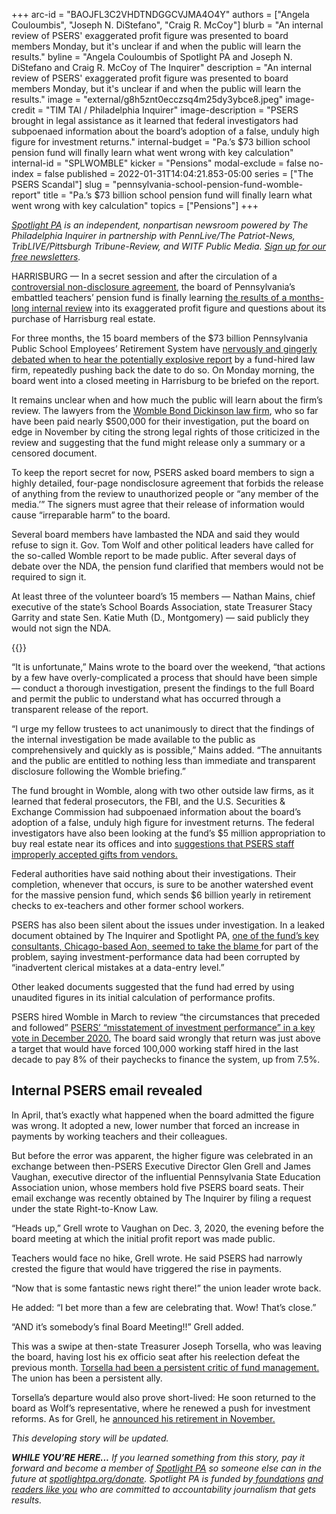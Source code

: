 +++
arc-id = "BAOJFL3C2VHDTNDGGCVJMA4O4Y"
authors = ["Angela Couloumbis", "Joseph N. DiStefano", "Craig R. McCoy"]
blurb = "An internal review of PSERS' exaggerated profit figure was presented to board members Monday, but it's unclear if and when the public will learn the results."
byline = "Angela Couloumbis of Spotlight PA and Joseph N. DiStefano and Craig R. McCoy of The Inquirer"
description = "An internal review of PSERS' exaggerated profit figure was presented to board members Monday, but it's unclear if and when the public will learn the results."
image = "external/g8h5znt0ecczsq4m25dy3ybce8.jpeg"
image-credit = "TIM TAI / Philadelphia Inquirer"
image-description = "PSERS brought in legal assistance as it learned that federal investigators had subpoenaed information about the board’s adoption of a false, unduly high figure for investment returns."
internal-budget = "Pa.’s $73 billion school pension fund will finally learn what went wrong with key calculation"
internal-id = "SPLWOMBLE"
kicker = "Pensions"
modal-exclude = false
no-index = false
published = 2022-01-31T14:04:21.853-05:00
series = ["The PSERS Scandal"]
slug = "pennsylvania-school-pension-fund-womble-report"
title = "Pa.’s $73 billion school pension fund will finally learn what went wrong with key calculation"
topics = ["Pensions"]
+++

<a href="https://www.spotlightpa.org/"><i>Spotlight PA</i></a><i> is an independent, nonpartisan newsroom powered by The Philadelphia Inquirer in partnership with PennLive/The Patriot-News, TribLIVE/Pittsburgh Tribune-Review, and WITF Public Media. </i><a href="https://www.spotlightpa.org/newsletters"><i>Sign up for our free newsletters</i></a><i>.</i>

HARRISBURG — In a secret session and after the circulation of a <a href="https://www.inquirer.com/news/psers-nda-sec-investigation-fbi-20211004.html">controversial non-disclosure agreement</a>, the board of Pennsylvania’s embattled teachers’ pension fund is finally learning <a href="https://www.inquirer.com/business/psers-pension-plan-investigation-probe-wolf-20211118.html">the results of a months-long internal review</a> into its exaggerated profit figure and questions about its purchase of Harrisburg real estate.

For three months, the 15 board members of the $73 billion Pennsylvania Public School Employees’ Retirement System have <a href="https://www.inquirer.com/business/psers-womble-nda-secrecy-report-fbi-sec-pension-fund-20220127.html">nervously and gingerly debated when to hear the potentially explosive report</a> by a fund-hired law firm, repeatedly pushing back the date to do so. On Monday morning, the board went into a closed meeting in Harrisburg to be briefed on the report.

It remains unclear when and how much the public will learn about the firm’s review. The lawyers from the <a href="https://www.inquirer.com/business/psers-pension-fund-pa-teachers-mistake-error-lawyers-20210319.html">Womble Bond Dickinson law firm</a>, who so far have been paid nearly $500,000 for their investigation, put the board on edge in November by citing the strong legal rights of those criticized in the review and suggesting that the fund might release only a summary or a censored document.

<script src="https://www.spotlightpa.org/embed.js" async></script><div data-spl-embed-version="1" data-spl-src="https://www.spotlightpa.org/embeds/newsletter/"></div>

To keep the report secret for now, PSERS asked board members to sign a highly detailed, four-page nondisclosure agreement that forbids the release of anything from the review to unauthorized people or “any member of the media.’” The signers must agree that their release of information would cause “irreparable harm” to the board.

Several board members have lambasted the NDA and said they would refuse to sign it. Gov. Tom Wolf and other political leaders have called for the so-called Womble report to be made public. After several days of debate over the NDA, the pension fund clarified that members would not be required to sign it.

At least three of the volunteer board’s 15 members — Nathan Mains, chief executive of the state’s School Boards Association, state Treasurer Stacy Garrity and state Sen. Katie Muth (D., Montgomery) — said publicly they would not sign the NDA.

{{<picture src="external/etscbwakqmhk7vf1rqbgqv5mq8.jpeg" description="Republican State Treasurer Stacy Garrity was one of at least three of the board’s 15 members who said publicly they would not sign the NDA." caption="Republican State Treasurer Stacy Garrity was one of at least three of the board’s 15 members who said publicly they would not sign the NDA." credit="TYGER WILLIAMS / Philadelphia Inquirer">}} 

“It is unfortunate,” Mains wrote to the board over the weekend, “that actions by a few have overly-complicated a process that should have been simple — conduct a thorough investigation, present the findings to the full Board and permit the public to understand what has occurred through a transparent release of the report.

“I urge my fellow trustees to act unanimously to direct that the findings of the internal investigation be made available to the public as comprehensively and quickly as is possible,” Mains added. “The annuitants and the public are entitled to nothing less than immediate and transparent disclosure following the Womble briefing.”

The fund brought in Womble, along with two other outside law firms, as it learned that federal prosecutors, the FBI, and the U.S. Securities &amp; Exchange Commission had subpoenaed information about the board’s adoption of a false, unduly high figure for investment returns. The federal investigators have also been looking at the fund’s $5 million appropriation to buy real estate near its offices and into <a href="https://www.inquirer.com/business/psers-compensation-gifts-sec-fbi-pension-fund-pennsylvania-teachers-subpoena-20210925.html">suggestions that PSERS staff improperly accepted gifts from vendors.</a>

Federal authorities have said nothing about their investigations. Their completion, whenever that occurs, is sure to be another watershed event for the massive pension fund, which sends $6 billion yearly in retirement checks to ex-teachers and other former school workers.

PSERS has also been silent about the issues under investigation. In a leaked document obtained by The Inquirer and Spotlight PA, <a href="https://www.inquirer.com/business/psers-pension-error-mistake-teachers-fbi-20210530.html">one of the fund’s key consultants, Chicago-based Aon, seemed to take the blame </a>for part of the problem, saying investment-performance data had been corrupted by “inadvertent clerical mistakes at a data-entry level.”

Other leaked documents suggested that the fund had erred by using unaudited figures in its initial calculation of performance profits.

PSERS hired Womble in March to review “the circumstances that preceded and followed” <a href="https://www.inquirer.com/news/psers-grell-pension-teachers-recalculation-20210418.html">PSERS’ “misstatement of investment performance” in a key vote in December 2020.</a> The board said wrongly that return was just above a target that would have forced 100,000 working staff hired in the last decade to pay 8% of their paychecks to finance the system, up from 7.5%.

## Internal PSERS email revealed

In April, that’s exactly what happened when the board admitted the figure was wrong. It adopted a new, lower number that forced an increase in payments by working teachers and their colleagues.

But before the error was apparent, the higher figure was celebrated in an exchange between then-PSERS Executive Director Glen Grell and James Vaughan, executive director of the influential Pennsylvania State Education Association union, whose members hold five PSERS board seats. Their email exchange was recently obtained by The Inquirer by filing a request under the state Right-to-Know Law.

“Heads up,” Grell wrote to Vaughan on Dec. 3, 2020, the evening before the board meeting at which the initial profit report was made public.

<script src="https://www.spotlightpa.org/embed.js" async></script><div data-spl-embed-version="1" data-spl-src="https://www.spotlightpa.org/embeds/donate/"></div>

Teachers would face no hike, Grell wrote. He said PSERS had narrowly crested the figure that would have triggered the rise in payments.

“Now that is some fantastic news right there!” the union leader wrote back.

He added: “I bet more than a few are celebrating that. Wow! That’s close.”

“AND it’s somebody’s final Board Meeting!!” Grell added.

This was a swipe at then-state Treasurer Joseph Torsella, who was leaving the board, having lost his ex officio seat after his reelection defeat the previous month. <a href="https://www.inquirer.com/business/joe-torsella-treasurer-pa-pennsylvania-psers-pensions-teachers-lost-harrisburg-20210220.html">Torsella had been a persistent critic of fund management.</a> The union has been a persistent ally.

Torsella’s departure would also prove short-lived: He soon returned to the board as Wolf’s representative, where he renewed a push for investment reforms. As for Grell, he <a href="https://www.inquirer.com/business/psers-pension-board-retire-fbi-sec-departures-20211118.html">announced his retirement in November.</a>

<i>This developing story will be updated.</i>

<i><b>WHILE YOU’RE HERE...</b></i><i> If you learned something from this story, pay it forward and become a member of </i><a href="https://www.spotlightpa.org/"><i>Spotlight PA</i></a><i> so someone else can in the future at </i><a href="http://spotlightpa.org/donate"><i>spotlightpa.org/donate</i></a><i>. Spotlight PA is funded by</i><a href="https://www.spotlightpa.org/support"><i> foundations</i></a><i> </i><a href="https://www.spotlightpa.org/support"><i>and readers like you</i></a><i> who are committed to accountability journalism that gets results.</i>
